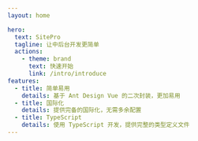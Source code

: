 ```yaml
---
layout: home

hero:
  text: SitePro
  tagline: 让中后台开发更简单
  actions:
    - theme: brand
      text: 快速开始
      link: /intro/introduce
features:
  - title: 简单易用
    details: 基于 Ant Design Vue 的二次封装，更加易用
  - title: 国际化
    details: 提供完备的国际化，无需多余配置
  - title: TypeScript
    details: 使用 TypeScript 开发，提供完整的类型定义文件
---
```

